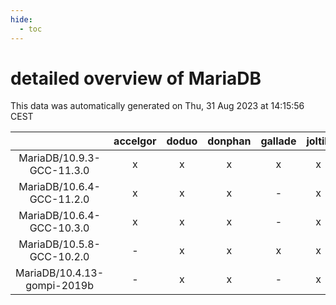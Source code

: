 ```yaml
---
hide:
  - toc
---
```


detailed overview of MariaDB
============================


This data was automatically generated on Thu, 31 Aug 2023 at 14:15:56 CEST  

| |accelgor|doduo|donphan|gallade|joltik|skitty|swalot|victini|
| :---: | :---: | :---: | :---: | :---: | :---: | :---: | :---: | :---: |
|MariaDB/10.9.3-GCC-11.3.0|x|x|x|x|x|x|x|x|
|MariaDB/10.6.4-GCC-11.2.0|x|x|x|-|x|x|x|x|
|MariaDB/10.6.4-GCC-10.3.0|x|x|x|-|x|x|x|x|
|MariaDB/10.5.8-GCC-10.2.0|-|x|x|x|x|x|x|x|
|MariaDB/10.4.13-gompi-2019b|-|x|x|-|x|x|x|x|
